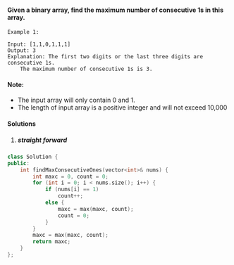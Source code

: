 #### Given a binary array, find the maximum number of consecutive 1s in this array.

```
Example 1:

Input: [1,1,0,1,1,1]
Output: 3
Explanation: The first two digits or the last three digits are consecutive 1s.
    The maximum number of consecutive 1s is 3.
```

#### Note:

-    The input array will only contain 0 and 1.
-    The length of input array is a positive integer and will not exceed 10,000

#### Solutions

1. ##### straight forward

```c++
class Solution {
public:
    int findMaxConsecutiveOnes(vector<int>& nums) {
        int maxc = 0, count = 0;
        for (int i = 0; i < nums.size(); i++) {
            if (nums[i] == 1)
                count++;
            else {
                maxc = max(maxc, count);
                count = 0;
            }
        }
        maxc = max(maxc, count);
        return maxc;
    }
};
```